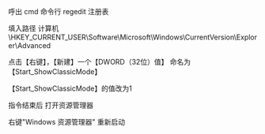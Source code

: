 呼出 cmd 命令行 regedit 注册表

填入路径 计算机\HKEY_CURRENT_USER\Software\Microsoft\Windows\CurrentVersion\Explorer\Advanced

点击【右键】，【新建】一个【DWORD（32位）值】 命名为【Start_ShowClassicMode】

【Start_ShowClassicMode】的值改为1

指令结束后 打开资源管理器

右键"Windows 资源管理器" 重新启动


